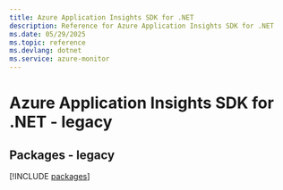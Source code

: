 ```yaml
---
title: Azure Application Insights SDK for .NET
description: Reference for Azure Application Insights SDK for .NET
ms.date: 05/29/2025
ms.topic: reference
ms.devlang: dotnet
ms.service: azure-monitor
---
```

# Azure Application Insights SDK for .NET - legacy
## Packages - legacy
[!INCLUDE [packages](application-insights-index.md)]